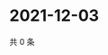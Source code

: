 # 2021-12-03

共 0 条

<!-- BEGIN WEIBO -->
<!-- 最后更新时间 Fri Dec 03 2021 17:12:05 GMT+0800 (China Standard Time) -->

<!-- END WEIBO -->
